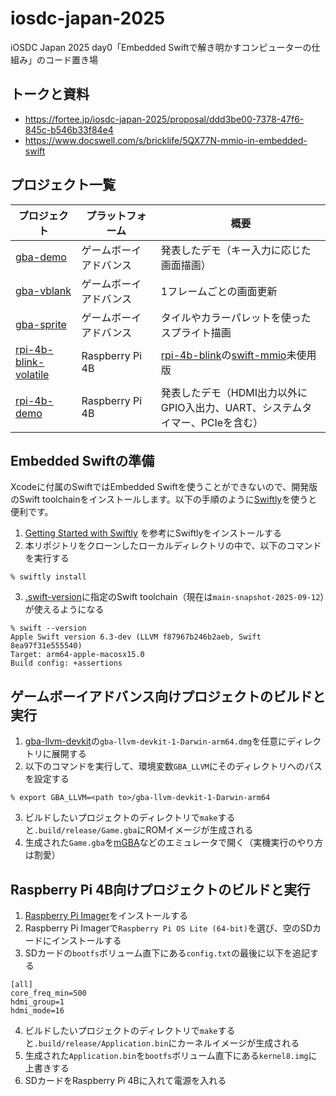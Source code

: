 # iosdc-japan-2025
iOSDC Japan 2025 day0「Embedded Swiftで解き明かすコンピューターの仕組み」のコード置き場

## トークと資料
- https://fortee.jp/iosdc-japan-2025/proposal/ddd3be00-7378-47f6-845c-b546b33f84e4
- https://www.docswell.com/s/bricklife/5QX77N-mmio-in-embedded-swift

## プロジェクト一覧

| プロジェクト | プラットフォーム | 概要 |
| --- | --- | --- |
| [gba-demo](gba-demo) | ゲームボーイアドバンス | 発表したデモ（キー入力に応じた画面描画） |
| [gba-vblank](gba-vblank) | ゲームボーイアドバンス | 1フレームごとの画面更新 |
| [gba-sprite](gba-sprite) | ゲームボーイアドバンス | タイルやカラーパレットを使ったスプライト描画 |
| [rpi-4b-blink-volatile](rpi-4b-blink-volatile) | Raspberry Pi 4B | [rpi-4b-blink](https://github.com/swiftlang/swift-embedded-examples/tree/main/rpi-4b-blink)の[swift-mmio](https://github.com/apple/swift-mmio)未使用版 |
| [rpi-4b-demo](rpi-4b-demo) | Raspberry Pi 4B | 発表したデモ（HDMI出力以外にGPIO入出力、UART、システムタイマー、PCIeを含む） |

## Embedded Swiftの準備

Xcodeに付属のSwiftではEmbedded Swiftを使うことができないので、開発版のSwift toolchainをインストールします。以下の手順のように[Swiftly](https://www.swift.org/swiftly/documentation/swiftlydocs)を使うと便利です。

1. [Getting Started with Swiftly](https://www.swift.org/swiftly/documentation/swiftly/getting-started) を参考にSwiftlyをインストールする
2. 本リポジトリをクローンしたローカルディレクトリの中で、以下のコマンドを実行する
```shell
% swiftly install
```
3. [.swift-version](.swift-version)に指定のSwift toolchain（現在は`main-snapshot-2025-09-12`）が使えるようになる
```shell
% swift --version
Apple Swift version 6.3-dev (LLVM f87967b246b2aeb, Swift 8ea97f31e555540)
Target: arm64-apple-macosx15.0
Build config: +assertions
```

## ゲームボーイアドバンス向けプロジェクトのビルドと実行

1. [gba-llvm-devkit](https://github.com/stuij/gba-llvm-devkit/releases/tag/release-v1)の`gba-llvm-devkit-1-Darwin-arm64.dmg`を任意にディレクトリに展開する
3. 以下のコマンドを実行して、環境変数`GBA_LLVM`にそのディレクトリへのパスを設定する
```shell
% export GBA_LLVM=<path to>/gba-llvm-devkit-1-Darwin-arm64
```
3. ビルドしたいプロジェクトのディレクトリで`make`すると`.build/release/Game.gba`にROMイメージが生成される
4. 生成された`Game.gba`を[mGBA](https://mgba.io)などのエミュレータで開く（実機実行のやり方は割愛）

## Raspberry Pi 4B向けプロジェクトのビルドと実行

1. [Raspberry Pi Imager](https://www.raspberrypi.com/software/)をインストールする
2. Raspberry Pi Imagerで`Raspberry Pi OS Lite (64-bit)`を選び、空のSDカードにインストールする
3. SDカードの`bootfs`ボリューム直下にある`config.txt`の最後に以下を追記する
```
[all]
core_freq_min=500
hdmi_group=1
hdmi_mode=16
```
4. ビルドしたいプロジェクトのディレクトリで`make`すると`.build/release/Application.bin`にカーネルイメージが生成される
5. 生成された`Application.bin`を`bootfs`ボリューム直下にある`kernel8.img`に上書きする
6. SDカードをRaspberry Pi 4Bに入れて電源を入れる
